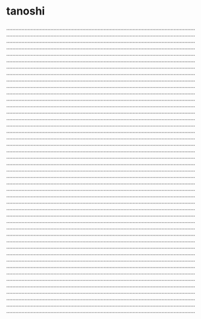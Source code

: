 # tanoshi

............................................................................................................................................................................................................................................................................................................................................................................................................................................................................................................................................................................................................................................................................................................................................................................................................................................................................................................................................................................................................................................................................................................................................................................................................................................................................................................................................................................................................................................................................................................................................................................................................................................................................................................................................................................................................................................................................................................................................................................................................................................................................................................................................................................................................................................................................................................................................................................................................................................................................................................................................................................................................................................................................................................................................................................................................................................................................................................................................................................................................................................................................................................................................................................................................................................................................................................................................................................................................................................................................................................................................................................................................................................................................................................................................................................................................................................................................................................................................................................................................................................................................................................................................................................................................................................................................................................................................................................................................................................................................................................................................................................................................................................................................................................................................................................................................................................................................................................................................................................................................................................................................................................................................................................................................................................................................................................................................................................................................................................................................................................................................................................................................................................................................................................................................................................................................